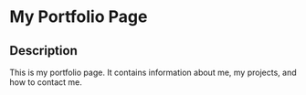 # My Portfolio Page
## Description
This is my portfolio page. It contains information about me, my projects, and how to contact me.


